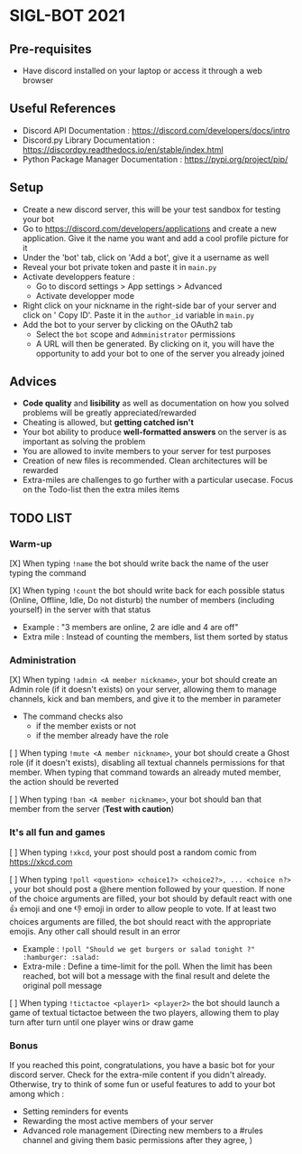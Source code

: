 # SIGL-BOT 2021

## Pre-requisites
* Have discord installed on your laptop or access it through a web browser

## Useful References
- Discord API Documentation : https://discord.com/developers/docs/intro
- Discord.py Library Documentation : https://discordpy.readthedocs.io/en/stable/index.html
- Python Package Manager Documentation : https://pypi.org/project/pip/


## Setup 

* Create a new discord server, this will be your test sandbox for testing your bot 
* Go to https://discord.com/developers/applications and create a new application. Give it the name you want and add a cool profile picture for it 
* Under the 'bot' tab, click on 'Add a bot', give it a username as well 
* Reveal your bot private token and paste it in `main.py` 
* Activate developpers feature :
    * Go to discord settings > App settings > Advanced
    * Activate developper mode
* Right click on your nickname in the right-side bar of your server and click on ' Copy ID'. Paste it in the `author_id` variable ìn `main.py`
* Add the bot to your server by clicking on the OAuth2 tab 
    * Select the `bot` scope and `Admministrator` permissions
    * A URL will then be generated. By clicking on it, you will have the opportunity to add your bot to one of the server you already joined

## Advices
- **Code quality** and **lisibility** as well as documentation on how you solved problems will be greatly appreciated/rewarded
- Cheating is allowed, but **getting catched isn't**
- Your bot ability to produce **well-formatted answers** on the server is as important as solving the problem
- You are allowed to invite members to your server for test purposes
- Creation of new files is recommended. Clean architectures will be rewarded
- Extra-miles are challenges to go further with a particular usecase. Focus on the Todo-list then the extra miles items

## TODO LIST

### Warm-up 

[X] When typing `!name` the bot should write back the name of the user typing the command

[X] When typing `!count` the bot should write back for each possible status (Online, Offline, Idle, Do not disturb) the number of members (including yourself) in the server with that status
- Example : "3 members are online, 2 are idle and 4 are off"
- Extra mile : Instead of counting the members, list them sorted by status

### Administration
[X] When typing `!admin <A member nickname>`, your bot should create an Admin role (if it doesn't exists) on your server, allowing them to manage channels, kick and ban members, and give it to the member in parameter

- The command checks also
    - if the member exists or not
    - if the member already have the role

[ ] When typing `!mute <A member nickname>`, your bot should create a Ghost role (if it doesn't exists), disabling all textual channels permissions for that member. When typing that command towards an already muted member, the action should be reverted

[ ] When typing `!ban <A member nickname>`, your bot should ban that member from the server (**Test with caution**)

### It's all fun and games
[ ] When typing `!xkcd`, your post should post a random comic from https://xkcd.com

[ ] When typing `!poll <question> <choice1?> <choice2?>, ... <choice n?> `, your bot should post a @here mention followed by your question. If none of the choice arguments are filled, your bot should by default react with one :thumbsup: emoji and one :thumbsdown: emoji in order to allow people to vote. If at least two choices arguments are filled, the bot should react with the appropriate emojis. Any other call should result in an error
- Example : `!poll "Should we get burgers or salad tonight ?" :hamburger: :salad:`
- Extra-mile : Define a time-limit for the poll. When the limit has been reached, bot will bot a message with the final result and delete the original poll message

[ ] When typing `!tictactoe <player1> <player2>` the bot should launch a game of textual tictactoe between the two players, allowing them to play turn after turn until one player wins or draw game

### Bonus

If you reached this point, congratulations, you have a basic bot for your discord server. Check for the extra-mile content if you didn't already. Otherwise, try to think of some fun or useful features to add to your bot among which :

 - Setting reminders for events 
 - Rewarding the most active members of your server
 - Advanced role management (Directing new members to a #rules channel and giving them basic permissions after they agree, )


